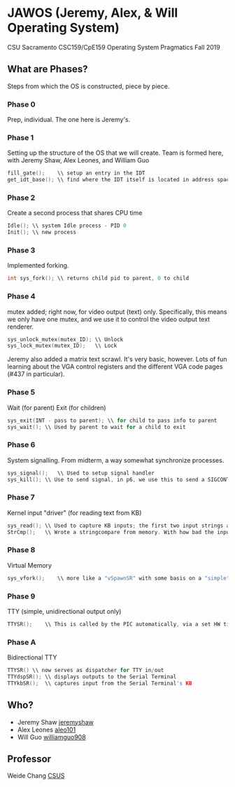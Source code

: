 # JAWOS (Jeremy, Alex, & Will Operating System)
CSU Sacramento CSC159/CpE159 Operating System Pragmatics
Fall 2019

## What are Phases?
Steps from which the OS is constructed, piece by piece.

### Phase 0
Prep, individual. The one here is Jeremy's.

### Phase 1
Setting up the structure of the OS that we will create.
Team is formed here, with Jeremy Shaw, Alex Leones, and William Guo
```C
fill_gate();	\\ setup an entry in the IDT
get_idt_base();	\\ find where the IDT itself is located in address space (AFAIK)
```

### Phase 2
Create a second process that shares CPU time
```C
Idle();	\\ system Idle process - PID 0
Init();	\\ new process
```

### Phase 3
Implemented forking.
```C
int sys_fork();	\\ returns child pid to parent, 0 to child
```

### Phase 4
mutex added; right now, for video output (text) only. Specifically, this means we only have one mutex, and we use it to control the video output text renderer.
```C
sys_unlock_mutex(mutex_ID);	\\ Unlock
sys_lock_mutex(mutex_ID);	\\ Lock
```
Jeremy also added a matrix text scrawl. It's very basic, however. Lots of fun learning about the VGA control registers and the different VGA code pages (#437 in particular).

### Phase 5
Wait (for parent)
Exit (for children)
```C
sys_exit(INT - pass to parent);	\\ for child to pass info to parent
sys_wait();	\\ Used by parent to wait for a child to exit
```

### Phase 6
System signalling. From midterm, a way somewhat synchronize processes.
```C
sys_signal();	\\ Used to setup signal handler
sys_kill();	\\ Use to send signal, in p6, we use this to send a SIGCONT to skip a sys_sleep(massive INT) 
```

### Phase 7
Kernel input "driver" (for reading text from KB)
```C
sys_read();	\\ Used to capture KB inputs; the first two input strings are slightly offset. The first one should always miss all inputs.
StrCmp();	\\ Wrote a stringcompare from memory. With how bad the inputs were being garbled in this phase, I wrote this with a failsafe mentality
```

### Phase 8
Virtual Memory
```C
sys_vfork();	\\ more like a "vSpawnSR" with some basis on a "simple" fork, since we use this to spawn a new process
```

### Phase 9
TTY (simple, unidirectional output only)
```C
TTYSR();	\\ This is called by the PIC automatically, via a set HW timer. Handles outputting over serial
```

### Phase A
Bidirectional TTY
```C
TTYSR()	\\ now serves as dispatcher for TTY in/out
TTYdspSR();	\\ displays outputs to the Serial Terminal
TTYkbSR();	\\ captures input from the Serial Terminal's KB
```

## Who?
* Jeremy Shaw [jeremyshaw](https://github.com/jeremyshaw)
* Alex Leones [aleo101](https://github.com/aleo101)
* Will Guo  [williamguo908](https://github.com/williamguo908)

## Professor
Weide Chang [CSUS](http://athena.ecs.csus.edu/~changw/)
